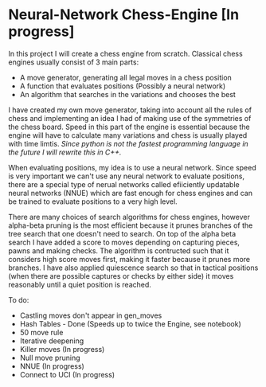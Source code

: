# Neural-Network Chess-Engine [In progress]
In this project I will create a chess engine from scratch. Classical chess engines usually consist of 3 main parts:

* A move generator, generating all legal moves in a chess position
* A function that evaluates positions (Possibly a neural network)
* An algorithm that searches in the variations and chooses the best

I have created my own move generator, taking into account all the rules of chess and implementing an idea I had of making use of the symmetries of the chess board. Speed in this part of the engine is essential because the engine will have to calculate many variations and chess is usually played with time limtis. *Since python is not the fastest programming language in the future I will rewrite this in C++.*

When evaluating positions, my idea is to use a neural network. Since speed is very important we can't use any neural network to evaluate positions, there are a special type of nerual networks called efiiciently updatable neural networks (NNUE) which are fast enough for chess engines and can be trained to evaluate positions to a very high level.

There are many choices of search algorithms for chess engines, however alpha-beta pruning is the most efficient because it prunes branches of the tree search that one doesn't need to search. On top of the alpha beta search I have added a score to moves depending on capturing pieces, pawns and making checks. The algorithm is contructed such that it considers high score moves first, making it faster because it prunes more branches. I have also applied quiescence search so that in tactical positions (when there are possible captures or checks by either side) it moves reasonably until a quiet position is reached.

To do:
* Castling moves don't appear in gen_moves
* Hash Tables - Done (Speeds up to twice the Engine, see notebook)
* 50 move rule
* Iterative deepening
* Killer moves (In progress)
* Null move pruning
* NNUE (In progress)
* Connect to UCI (In progress)

